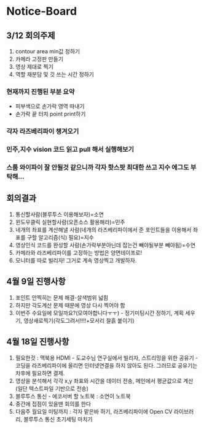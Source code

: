 # Notice-Board

## 3/12 회의주제
1. contour area min값 정하기
2. 카메라 고정판 만들기
3. 영상 제대로 찍기
4. 역할 재분담 및 깃 쓰는 시간 정하기

### 현재까지 진행된 부분 요약
- 피부색으로 손가락 영역 따내기
- 손가락 끝 터치 point print하기


### 각자 라즈베리파이 챙겨오기
### 민주,지수 vision 코드 읽고 pull 해서 실행해보기
### 스룸 와이파이 잘 안될것 같으니까 각자 핫스팟 최대한 쓰고 지수 에그도 부탁해...


## 회의결과
1. 통신할사람(블루투스 이용해보자)=소연
2. 윈도우클릭 실현할사람(오픈소스 활용해라)=민주 
3. 네개의 좌표를 계산해낼 사람(네개의 라즈베리파이에서 준 포인트들을 이용해서 좌표를 구할 알고리즘(식) 필요)=지수
4. 영상인식 코드를 완성할 사람(손가락부분아닌데 잡는건 빼야될부분 빼야됨)=수연
5. 카메라와 라즈베리파이를 고정하는 방법은 양면테이프로!
6. 모니터를 따로 빌리자! 그거로 계속 영상찍고 개발하자.

## 4월 9일 진행사항
1. 포인트 안찍히는 문제 해결-살색범위 넓힘
2. 하지만 각도계산 문제 때문에 영상 다시 찍어야 함
3. 이번주 수요일에 모일까요?(모여야합니다ㅜㅜ) - 정기미팅시간 정하기, 계획 세우기, 영상새로찍기(각도그려서!!!!+모서리 찰흙 붙이기)


## 4월 18일 진행사항
1. 필요한것 : 맥북용 HDMI - 도교수님 연구실에서 빌리자, 스트리밍을 위한 공유기 - 코딩을 라즈베리파이에 올리면 인터넷연결을 하지 않아도 된다. 그러므로 공유기는 차후에 필요하면 결제.
2. 영상을 분석해서 각각 x,y 좌표와 시간을 데이터 전송, 메인에서 평균값으로 계산 (일단 텍스트파일 기반으로 전송)
3. 블루투스 통신 - 에코서버 할 노트북 : 소연이 노트북
4. 중간에 접점이 있을땐 회의를 한다
5. 다음주 월요일 미팅까지 : 각자 맡은바 하기, 라즈베리파이에 Open CV 라이브러리, 블루투스 통신 초기세팅 마치기

